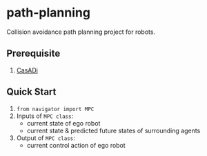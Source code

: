 # path-planning
Collision avoidance path planning project for robots.
## Prerequisite
1. [CasADi](https://web.casadi.org/)
## Quick Start
1. `from navigator import MPC`
2. Inputs of `MPC class`:
    * current state of ego robot
    * current state & predicted future states of surrounding agents
3. Output of `MPC class`:
    * current control action of ego robot
